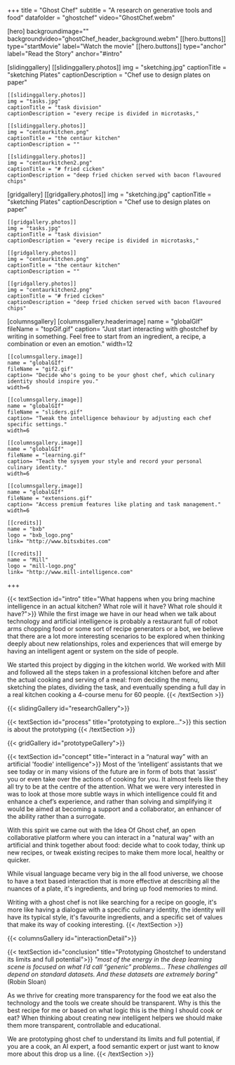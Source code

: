 +++
title = "Ghost Chef"
subtitle = "A research on generative tools and food"
datafolder = "ghostchef"
video="GhostChef.webm"

  [hero]
    backgroundimage=""
    backgroundvideo="ghostChef_header_background.webm"
    [[hero.buttons]]
      type="startMovie"
      label="Watch the movie"
    [[hero.buttons]]
      type="anchor"
      label="Read the Story"
      anchor="#intro"

  [slidinggallery]
    [[slidinggallery.photos]]
    img = "sketching.jpg"
    captionTitle = "sketching Plates"
    captionDescription = "Chef use to design plates on paper"

    [[slidinggallery.photos]]
    img = "tasks.jpg"
    captionTitle = "task division"
    captionDescription = "every recipe is divided in microtasks,"

    [[slidinggallery.photos]]
    img = "centaurkitchen.png"
    captionTitle = "the centaur kitchen"
    captionDescription = ""

    [[slidinggallery.photos]]
    img = "centaurkitchen2.png"
    captionTitle = "# fried cicken"
    captionDescription = "deep fried chicken served with bacon flavoured chips"

  [gridgallery]
    [[gridgallery.photos]]
    img = "sketching.jpg"
    captionTitle = "sketching Plates"
    captionDescription = "Chef use to design plates on paper"

    [[gridgallery.photos]]
    img = "tasks.jpg"
    captionTitle = "task division"
    captionDescription = "every recipe is divided in microtasks,"

    [[gridgallery.photos]]
    img = "centaurkitchen.png"
    captionTitle = "the centaur kitchen"
    captionDescription = ""

    [[gridgallery.photos]]
    img = "centaurkitchen2.png"
    captionTitle = "# fried cicken"
    captionDescription = "deep fried chicken served with bacon flavoured chips"

  [columnsgallery]
    [columnsgallery.headerimage]
    name = "globalGIf"
    fileName = "topGif.gif"
    caption= "Just start interacting with ghostchef by writing in something. Feel free to start from an ingredient, a recipe, a combination or even an emotion."
    width=12

    [[columnsgallery.image]]
    name = "globalGIf"
    fileName = "gif2.gif"
    caption= "Decide who's going to be your ghost chef, which culinary identity should inspire you."
    width=6

    [[columnsgallery.image]]
    name = "globalGIf"
    fileName = "sliders.gif"
    caption= "Tweak the intelligence behaviour by adjusting each chef specific settings."
    width=6

    [[columnsgallery.image]]
    name = "globalGIf"
    fileName = "learning.gif"
    caption= "Teach the sysyem your style and record your personal culinary identity."
    width=6

    [[columnsgallery.image]]
    name = "globalGIf"
    fileName = "extensions.gif"
    caption= "Access premium features like plating and task management."
    width=6

    [[credits]]
    name = "bxb"
    logo = "bxb_logo.png"
    link= "http://www.bitsxbites.com"

    [[credits]]
    name = "Mill"
    logo = "mill-logo.png"
    link= "http://www.mill-intelligence.com"
+++

{{< textSection id="intro" title="What happens when you bring machine intelligence in an actual kitchen? What role will it have? What role should it have?">}}
While the first image we have in our head when we talk about technology and artificial intelligence is probably a restaurant full of  robot arms chopping food or some sort of recipe generators or a bot, we believe that there are a lot more interesting scenarios to be explored when thinking deeply about new relationships, roles and experiences that will emerge by having an intelligent agent or system on the side of people.

We started this project by digging in the kitchen world. We worked with Mill and followed all the steps taken in a professional kitchen before and after the actual cooking and serving of a meal: from deciding the menu, sketching the plates, dividing the task, and eventually spending a full day in a real kitchen cooking a 4-course menu for 60 people.
{{< /textSection >}}

{{< slidingGallery id="researchGallery">}}

{{< textSection id="process" title="prototyping to explore...">}}
this section is about the prototyping
{{< /textSection >}}

{{< gridGallery id="prototypeGallery">}}

{{< textSection id="concept" title="interact in a “natural way” with an artificial 'foodie' intelligence">}}
Most of the ‘intelligent’ assistants that we see today or in many visions of the future are in form of bots that ‘assist’ you or even take over the actions of cooking for you. It almost feels like they all try to be at the centre of the attention. What we were very interested in was to look at those more subtle ways in which intelligence could fit and enhance a chef’s experience, and rather than solving and simplifying it would be aimed at becoming a support and a collaborator, an enhancer of the ability rather than a surrogate.

With this spirit we came out with the Idea Of Ghost chef, an open collaborative platform where you can interact in a "natural way" with an artificial and think together about food: decide what to cook today, think up new recipes, or tweak existing recipes to make them more local, healthy or quicker.

While visual language became very big in the all food universe, we choose to have a text based interaction that is more effective at describing all the nuances of a plate, it's ingredients, and bring up food memories to mind.

Writing with a ghost chef is not like searching for a recipe on google, it's more like having a dialogue with a specific culinary identity, the identity will have its typical style, it's favourite ingredients, and a specific set of values that make its way of cooking interesting.
{{< /textSection >}}

{{< columnsGallery id="interactionDetail">}}

{{< textSection id="conclusion" title="Prototyping Ghostchef to understand its limits and full potential">}}
_"most of the energy in the deep learning scene is focused on what I’d call “generic” problems… These challenges all depend on standard datasets. And these datasets are extremely boring"_ (Robin Sloan)

As we thrive for creating more transparency for the food we eat also the technology and the tools we create should be transparent. Why is this the best recipe for me or based on what logic this is the thing I should cook or eat? When thinking about creating new intelligent helpers we should make them more transparent, controllable and educational.

We are prototyping ghost chef to understand its limits and full potential, if you are a cook, an AI expert, a food semantic expert or just want to know more about this drop us a line.
{{< /textSection >}}
